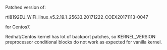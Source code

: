 

Patched version of:

  rtl8192EU_WiFi_linux_v5.2.19.1_25633.20171222_COEX20171113-0047
  
for Centos7.

Redhat/Centos kernel has lot of backport patches, so  KERNEL_VERSION preprocessor conditional blocks do not work as expected for vanilla kernel.

